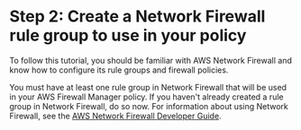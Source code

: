 # Step 2: Create a Network Firewall rule group to use in your policy<a name="get-started-fms-create-network-firewall-rule-group"></a>

To follow this tutorial, you should be familiar with AWS Network Firewall and know how to configure its rule groups and firewall policies\. 

You must have at least one rule group in Network Firewall that will be used in your AWS Firewall Manager policy\. If you haven't already created a rule group in Network Firewall, do so now\. For information about using Network Firewall, see the [AWS Network Firewall Developer Guide](https://docs.aws.amazon.com/network-firewall/latest/developerguide/what-is-aws-network-firewall.html)\. 